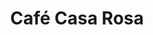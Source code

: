 ---
title: Café Casa Rosa
layout: negocio
slogan: Casa Rosa
web:
categoria: Café
imagenes: ["/assets/img/directorio/webp/cafecasa-rosa.webp"]
direccion: Calle nogal 101 22700 Rosarito, Península de Baja California, México
estado: Baja California
municipio:
codigo: 
latitude: 32.3386439
longitude: -117.0565426
telefono:
cocina:
rango: $$
facebook: https://www.facebook.com/profile.php?id=100085424287666
instagram: https://www.instagram.com/cafe_casa__rosa/
whatsapp:
telegram: 
twitter: 
horariodeservicio: Lunes a Domingo 14:30 PM - 22:00 PM
descripcion: Un spot diferente que te hara sentir especial, visitanos.
---